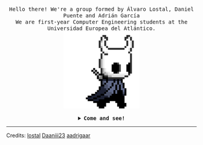 <p align="center">
  <br>
  <samp>
    Hello there! We're a group formed by Álvaro Lostal, Daniel Puente and Adrián García
    <br>We are first-year Computer Engineering students at the Universidad Europea del Atlántico.<br>

</samp>

  <img src="https://raw.githubusercontent.com/TanZng/TanZng/master/assets/hollor_knight3.gif" width="200"/>

</p>


<details align="center">

<summary> <b> <samp> Come and see! </samp></b></summary>
<samp>
<b><h2 style="color: #fc6203">V E N D I N G &nbsp; M A C H I N E</h2> </b>
  
<p>Description</p>
<p align = "left"> We have 3 vending machines with five products per each (Cookies, Chocolate, Drink, Sandwich and Candies). Each product has a name, price and ID. Each machine has an amount of products and  a different amount of money (for the change management).
There are different types of money: Bills (20€, 10€ and 5€) and coins (2€, 1€, 0.5€, 0.2 and 0.05€).
The project simulates the buying/selling of the user managing the user money, the machine money, the change, the amount of products in the machine.
The project keeps in mind the possible failures and jams that might occur during the operation. </p>
<p></p>
<p></p>
 
<p>Functionalities</p>
<p align = "left"> -> Management: The constructor initializes the lists of machines and issues and creates a few Machine instances with products and money in each.
  The screen method displays the report for the specified machine. When it finds the machine with the corresponding ID, it calls the machineReport() method of that machine to display the report.
  The paymentManagement method manages the process of paying and purchasing a product from a specific machine. It takes as input the machine ID, the desired product ID, and the customer's money represented by a Money object. </p>
 
<p align = "left"> -> Machine: The machineReport method prints a report showing the money available and the list of products for the machine.
  The manageChange method manages change during a purchase, calculating the change needed based on the money entered by the customer and the price of the product.
  The possibleJam method simulates a possible jam in the machine, returning a jam status if a random condition is met.</p>
  
<p align = "left"> -> Money: The Money class is in charge of representing and managing an amount of money, allowing operations such as insertion, addition, subtraction and obtaining information related to the denominations and amounts of money.</p>

 <p align = "left"> -> Product: The Product class represents a product with its name, price, identifier, and available quantity. It allows obtaining and establishing information about the product, as well as making sales and updating the available quantity.</p>
<p align = "left"> -> Status: The Status enumerator defines the possible states of a machine. Statuses include "JAM", "FAILURE", "END_STOCK", "NO_CHANGE", and "NORMAL".</p>
<p align = "left"> -> ProductCategory: The ProductCategory abstract class represents a category of products and provides methods to access the category name and description. Product categories can be extended by concrete classes to define specific categories of products.</p>
<p align = "left"> -> FoodCategory: The FoodCategory class is a subclass of ProductCategory that represents a specific category of food. It has an additional sell method that allows you to sell products in this category, updating the quantity available based on the quantity sold. If the quantity requested for sale exceeds the available quantity, a message is displayed that there is not enough stock and the current available quantity is displayed.</p>
<p align = "left"> -> Drinks: The Drinks class is a subclass of Product that represents beverage products. It has additional properties such as isAlcoholic (indicates if it is alcoholic) and milliliters (amount in milliliters). Implements the sell method to reduce the number of drinks available when a sale is made. It also provides an isAlcoholic method to check if the product is alcoholic.</p>
<p align = "left"> -> Alert: The Alert class is an abstract class that extends the Exception class. It serves as the basis for defining custom alert types. It has a constructor that takes a message as a parameter and passes it to the constructor of the Exception base class. In addition, it has an empty alertException() method that can be implemented by subclasses to perform specific actions related to the alert.</p>
  


</p> 


</samp>
</details>

----
Credits:
[lostal](https://github.com/lostal)
[Daaniii23](https://github.com/Daaniii23)
[aadrigaar](https://github.com/aadrigaar)

